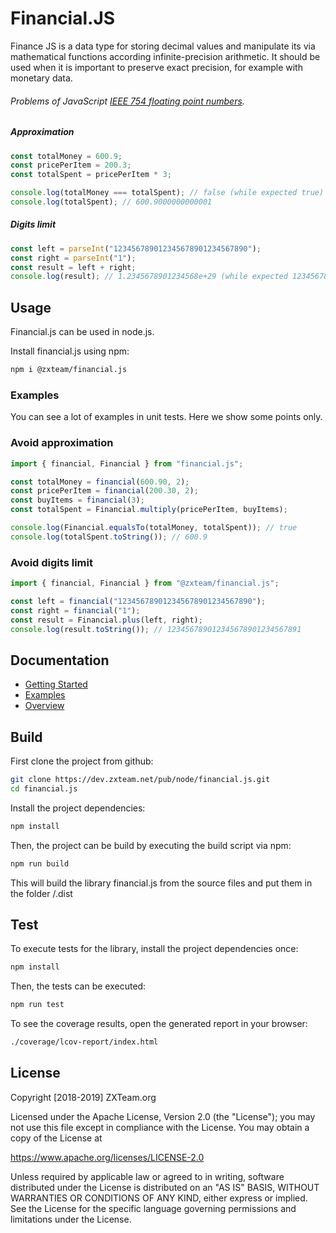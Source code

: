 # Financial.JS

Finance JS is a data type for storing decimal values and manipulate its via mathematical functions according infinite-precision arithmetic. It should be used when it is important to preserve exact precision, for example with monetary data.

###### Problems of JavaScript [IEEE 754 floating point numbers](https://en.wikipedia.org/wiki/IEEE_754).
##### Approximation
```JAVASCRIPT
const totalMoney = 600.9;
const pricePerItem = 200.3;
const totalSpent = pricePerItem * 3;

console.log(totalMoney === totalSpent); // false (while expected true)
console.log(totalSpent); // 600.9000000000001
```
##### Digits limit
```JAVASCRIPT
const left = parseInt("123456789012345678901234567890");
const right = parseInt("1");
const result = left + right;
console.log(result); // 1.2345678901234568e+29 (while expected 123456789012345678901234567891)
```

## Usage

Financial.js can be used in node.js.

Install financial.js using npm:
```BASH
npm i @zxteam/financial.js
```

### Examples

You can see a lot of examples in unit tests. Here we show some points only.

### Avoid approximation

```JAVASCRIPT
import { financial, Financial } from "financial.js";

const totalMoney = financial(600.90, 2);
const pricePerItem = financial(200.30, 2);
const buyItems = financial(3);
const totalSpent = Financial.multiply(pricePerItem, buyItems);

console.log(Financial.equalsTo(totalMoney, totalSpent)); // true
console.log(totalSpent.toString()); // 600.9
```
### Avoid digits limit

```JAVASCRIPT
import { financial, Financial } from "@zxteam/financial.js";

const left = financial("123456789012345678901234567890");
const right = financial("1");
const result = Financial.plus(left, right);
console.log(result.toString()); // 123456789012345678901234567891
```

## Documentation

- [Getting Started](docs/getting-started.md)
- [Examples](docs/functions.md#examples)
- [Overview](docs/functions.md)

## Build

First clone the project from github:

```BASH
git clone https://dev.zxteam.net/pub/node/financial.js.git
cd financial.js
```

Install the project dependencies:
```BASH
npm install
```

Then, the project can be build by executing the build script via npm:
```BASH
npm run build
```

This will build the library financial.js from the source files and
put them in the folder /.dist

## Test

To execute tests for the library, install the project dependencies once:
```BASH
npm install
```

Then, the tests can be executed:
```BASH
npm run test
```

To see the coverage results, open the generated report in your browser:

```BASH
./coverage/lcov-report/index.html
```

## License

Copyright [2018-2019] ZXTeam.org

Licensed under the Apache License, Version 2.0 (the "License");
you may not use this file except in compliance with the License.
You may obtain a copy of the License at

   https://www.apache.org/licenses/LICENSE-2.0

Unless required by applicable law or agreed to in writing, software
distributed under the License is distributed on an "AS IS" BASIS,
WITHOUT WARRANTIES OR CONDITIONS OF ANY KIND, either express or implied.
See the License for the specific language governing permissions and
limitations under the License.
